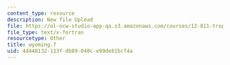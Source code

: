 ```yaml
---
content_type: resource
description: New file Upload
file: https://ol-ocw-studio-app-qa.s3.amazonaws.com/courses/12-811-tropical-meteorology-spring-2011/4d448132113fdb89040ce99de81bcf4a_wyoming.f
file_type: text/x-fortran
resourcetype: Other
title: wyoming.f
uid: 4d448132-113f-db89-040c-e99de81bcf4a
---
```

